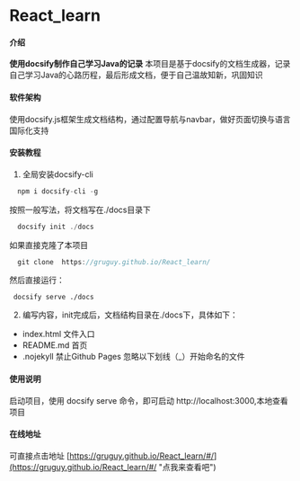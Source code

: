 # React_learn

#### 介绍
**使用docsify制作自己学习Java的记录**
本项目是基于docsify的文档生成器，记录自己学习Java的心路历程，最后形成文档，便于自己温故知新，巩固知识

#### 软件架构
使用docsify.js框架生成文档结构，通过配置导航与navbar，做好页面切换与语言国际化支持


#### 安装教程

1.  全局安装docsify-cli
```javascript
  npm i docsify-cli -g
```
按照一般写法，将文档写在./docs目录下
```javascript
  docsify init ./docs
```
如果直接克隆了本项目
```javascript
  git clone  https://gruguy.github.io/React_learn/
```
然后直接运行：
```
 docsify serve ./docs
```


2. 编写内容，init完成后，文档结构目录在./docs下，具体如下：
* index.html 文件入口
* README.md 首页
* .nojekyll 禁止Github Pages 忽略以下划线（_）开始命名的文件

#### 使用说明

启动项目，使用 docsify serve 命令，即可启动 http://localhost:3000,本地查看项目

#### 在线地址

可直接点击地址 [https://gruguy.github.io/React_learn/#/](https://gruguy.github.io/React_learn/#/ "点我来查看吧")


